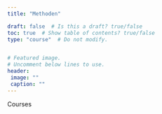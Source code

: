 ```yaml
---
title: "Methoden"

draft: false  # Is this a draft? true/false
toc: true  # Show table of contents? true/false
type: "course"  # Do not modify.


# Featured image.
# Uncomment below lines to use.
header:
 image: ""
 caption: ""
---
```


Courses
